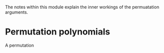 The notes within this module explain the inner workings
of the permuatation arguments.


Permutation polynomials
======================

A permutation